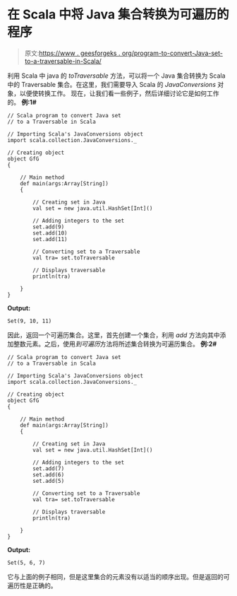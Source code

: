# 在 Scala 中将 Java 集合转换为可遍历的程序

> 原文:[https://www . geesforgeks . org/program-to-convert-Java-set-to-a-traversable-in-Scala/](https://www.geeksforgeeks.org/program-to-convert-java-set-to-a-traversable-in-scala/)

利用 Scala 中 java 的 *toTraversable* 方法，可以将一个 Java 集合转换为 Scala 中的 Traversable 集合。在这里，我们需要导入 Scala 的 *JavaConversions* 对象，以便使转换工作。
现在，让我们看一些例子，然后详细讨论它是如何工作的。
**例:1#**

```
// Scala program to convert Java set 
// to a Traversable in Scala

// Importing Scala's JavaConversions object
import scala.collection.JavaConversions._

// Creating object
object GfG
{ 

    // Main method
    def main(args:Array[String])
    {

        // Creating set in Java
        val set = new java.util.HashSet[Int]()

        // Adding integers to the set
        set.add(9)
        set.add(10)
        set.add(11)

        // Converting set to a Traversable 
        val tra= set.toTraversable

        // Displays traversable 
        println(tra)

    }
}
```

**Output:**

```
Set(9, 10, 11)

```

因此，返回一个可遍历集合。这里，首先创建一个集合，利用 *add* 方法向其中添加整数元素。之后，使用*到可遍历*方法将所述集合转换为可遍历集合。
**例:2#**

```
// Scala program to convert Java set 
// to a Traversable in Scala

// Importing Scala's JavaConversions object
import scala.collection.JavaConversions._

// Creating object
object GfG
{ 

    // Main method
    def main(args:Array[String])
    {

        // Creating set in Java
        val set = new java.util.HashSet[Int]()

        // Adding integers to the set
        set.add(7)
        set.add(6)
        set.add(5)

        // Converting set to a Traversable 
        val tra= set.toTraversable

        // Displays traversable 
        println(tra)

    }
}
```

**Output:**

```
Set(5, 6, 7)

```

它与上面的例子相同，但是这里集合的元素没有以适当的顺序出现。但是返回的可遍历性是正确的。